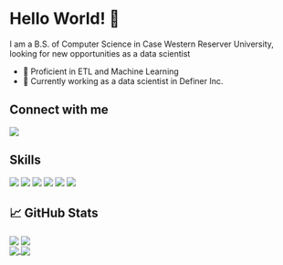 # Hello World! 👋
I am a B.S. of Computer Science in Case Western Reserver University, looking for new opportunities as a data scientist
- 🔭 Proficient in ETL and Machine Learning
- 🌱 Currently working as a data scientist in Definer Inc.

## Connect with me
[<img src="https://img.shields.io/badge/linkedin-%230077B5.svg?&style=for-the-badge&logo=linkedin&logoColor=white">](https://www.linkedin.com/in/randolph-zhao)

## Skills
<img src="https://img.shields.io/badge/Python-%23232F3E?logo=Python&logoColor=white&style=for-the-badge"/>
<img src="https://img.shields.io/badge/Java-%23232F3E?logo=Java&logoColor=white&style=for-the-badge">
<img src="https://img.shields.io/badge/Sklearn-%23232F3E?logo=Sklearn&logoColor=white&style=for-the-badge"/>
<img src="https://img.shields.io/badge/Tensorflow-%23232F3E?logo=Tensorflow&logoColor=white&style=for-the-badge"/>
<img src="https://img.shields.io/badge/Amazon%20AWS-%23232F3E?logo=amazon-aws&logoColor=white&style=for-the-badge"/>
<img src="https://img.shields.io/badge/Azure-%23232F3E?logo=Azure&logoColor=white&style=for-the-badge"/>

## &#x1f4c8; GitHub Stats
<a>
  <img align="center" src="https://github-readme-stats.vercel.app/api/top-langs/?username=vanity-lost&hide=java,html,text,shaderlab,hlsl&title_color=ffffff&text_color=c9cacc&icon_color=2bbc8a&bg_color=1d1f21&langs_count=3" />
</a>
<a>
  <img align="center" src="https://github-readme-stats.vercel.app/api?username=vanity-lost&show_icons=true&line_height=27&count_private=true&title_color=ffffff&text_color=c9cacc&icon_color=2bbc8a&bg_color=1d1f21"/>
</a>
<br>
<a href="https://github.com/vanity-lost/Kaggle-Projects">
  <img align="center" src="https://github-readme-stats.vercel.app/api/pin/?username=vanity-lost&repo=Kaggle-Projects&title_color=ffffff&text_color=c9cacc&icon_color=2bbc8a&bg_color=1d1f21" />
</a>
<a href="https://github.com/vanity-lost/ml_projects">
  <img align="center" src="https://github-readme-stats.vercel.app/api/pin/?username=vanity-lost&repo=ml_projects&title_color=ffffff&text_color=c9cacc&icon_color=2bbc8a&bg_color=1d1f21" />
</a>
</br>
